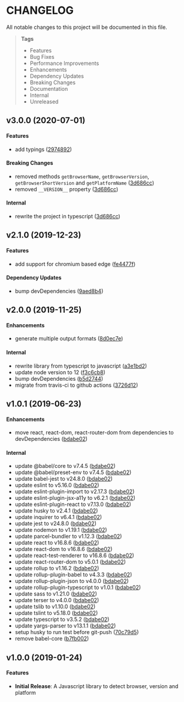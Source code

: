 # CHANGELOG

All notable changes to this project will be documented in this file.

> **Tags**
>
> - Features
> - Bug Fixes
> - Performance Improvements
> - Enhancements
> - Dependency Updates
> - Breaking Changes
> - Documentation
> - Internal
> - Unreleased

## v3.0.0 (2020-07-01)

#### Features

- add typings ([2974892](https://github.com/sibiraj-s/browser-dtector/commit/2974892))

#### Breaking Changes

- removed methods `getBrowserName`, `getBrowserVersion`, `getBrowserShortVersion` and `getPlatformName` ([3d686cc](https://github.com/sibiraj-s/browser-dtector/commit/3d686cc))
- removed `__VERSION__` property ([3d686cc](https://github.com/sibiraj-s/browser-dtector/commit/3d686cc))

#### Internal

- rewrite the project in typescript ([3d686cc](https://github.com/sibiraj-s/browser-dtector/commit/3d686cc))

## v2.1.0 (2019-12-23)

#### Features

- add support for chromium based edge ([fe4477f](https://github.com/sibiraj-s/browser-dtector/commit/fe4477f))

#### Dependency Updates

- bump devDependencies ([9aed8b4](https://github.com/sibiraj-s/browser-dtector/commit/9aed8b4))

## v2.0.0 (2019-11-25)

#### Enhancements

- generate multiple output formats ([8d0ec7e](https://github.com/sibiraj-s/browser-dtector/commit/8d0ec7e))

#### Internal

- rewrite library from typescript to javascript ([a3e1bd2](https://github.com/sibiraj-s/browser-dtector/commit/a3e1bd2))
- update node version to 12 ([f3c6cb8](https://github.com/sibiraj-s/browser-dtector/commit/f3c6cb8))
- bump devDependencies ([b5d2744](https://github.com/sibiraj-s/browser-dtector/commit/b5d2744))
- migrate from travis-ci to github actions ([3726d12](https://github.com/sibiraj-s/browser-dtector/commit/3726d12))

## v1.0.1 (2019-06-23)

#### Enhancements

- move react, react-dom, react-router-dom from dependencies to devDependencies ([bdabe02](https://github.com/sibiraj-s/browser-dtector/commit/bdabe02))

#### Internal

- update @babel/core to v7.4.5 ([bdabe02](https://github.com/sibiraj-s/browser-dtector/commit/bdabe02))
- update @babel/preset-env to v7.4.5 ([bdabe02](https://github.com/sibiraj-s/browser-dtector/commit/bdabe02))
- update babel-jest to v24.8.0 ([bdabe02](https://github.com/sibiraj-s/browser-dtector/commit/bdabe02))
- update eslint to v5.16.0 ([bdabe02](https://github.com/sibiraj-s/browser-dtector/commit/bdabe02))
- update eslint-plugin-import to v2.17.3 ([bdabe02](https://github.com/sibiraj-s/browser-dtector/commit/bdabe02))
- update eslint-plugin-jsx-a11y to v6.2.1 ([bdabe02](https://github.com/sibiraj-s/browser-dtector/commit/bdabe02))
- update eslint-plugin-react to v7.13.0 ([bdabe02](https://github.com/sibiraj-s/browser-dtector/commit/bdabe02))
- update husky to v2.4.1 ([bdabe02](https://github.com/sibiraj-s/browser-dtector/commit/bdabe02))
- update inquirer to v6.4.1 ([bdabe02](https://github.com/sibiraj-s/browser-dtector/commit/bdabe02))
- update jest to v24.8.0 ([bdabe02](https://github.com/sibiraj-s/browser-dtector/commit/bdabe02))
- update nodemon to v1.19.1 ([bdabe02](https://github.com/sibiraj-s/browser-dtector/commit/bdabe02))
- update parcel-bundler to v1.12.3 ([bdabe02](https://github.com/sibiraj-s/browser-dtector/commit/bdabe02))
- update react to v16.8.6 ([bdabe02](https://github.com/sibiraj-s/browser-dtector/commit/bdabe02))
- update react-dom to v16.8.6 ([bdabe02](https://github.com/sibiraj-s/browser-dtector/commit/bdabe02))
- update react-test-renderer to v16.8.6 ([bdabe02](https://github.com/sibiraj-s/browser-dtector/commit/bdabe02))
- update react-router-dom to v5.0.1 ([bdabe02](https://github.com/sibiraj-s/browser-dtector/commit/bdabe02))
- update rollup to v1.16.2 ([bdabe02](https://github.com/sibiraj-s/browser-dtector/commit/bdabe02))
- update rollup-plugin-babel to v4.3.3 ([bdabe02](https://github.com/sibiraj-s/browser-dtector/commit/bdabe02))
- update rollup-plugin-json to v4.0.0 ([bdabe02](https://github.com/sibiraj-s/browser-dtector/commit/bdabe02))
- update rollup-plugin-typescript to v1.0.1 ([bdabe02](https://github.com/sibiraj-s/browser-dtector/commit/bdabe02))
- update sass to v1.21.0 ([bdabe02](https://github.com/sibiraj-s/browser-dtector/commit/bdabe02))
- update terser to v4.0.0 ([bdabe02](https://github.com/sibiraj-s/browser-dtector/commit/bdabe02))
- update tslib to v1.10.0 ([bdabe02](https://github.com/sibiraj-s/browser-dtector/commit/bdabe02))
- update tslint to v5.18.0 ([bdabe02](https://github.com/sibiraj-s/browser-dtector/commit/bdabe02))
- update typescript to v3.5.2 ([bdabe02](https://github.com/sibiraj-s/browser-dtector/commit/bdabe02))
- update yargs-parser to v13.1.1 ([bdabe02](https://github.com/sibiraj-s/browser-dtector/commit/bdabe02))
- setup husky to run test before git-push ([70c79d5](https://github.com/sibiraj-s/browser-dtector/commit/70c79d5))
- remove babel-core ([b7fb002](https://github.com/sibiraj-s/browser-dtector/commit/b7fb002))

## v1.0.0 (2019-01-24)

#### Features

- **Initial Release**: A Javascript library to detect browser, version and platform
